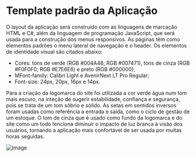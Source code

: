 # Template padrão da Aplicação

O layout da aplicação será construído com as linguagens de marcação HTML e C#, além da linguagem de programação JavaScript, que será usada para a construção dos menus responsivos.
As páginas têm como elementos padrões o menu lateral de navegação e o header. Os elementos de identidade visual são citados abaixo:
<ul>
  <li>Cores: tons de verde (RGB #004A48; RGB #007471), tons de cinza (RGB #F0F0F0; RGB #E7E6E6) e preto (RGB #000000);</li>
  <li>MFont-family: Calibri Light e AvenirNext LT Pro Regular;</li>
  <li>Font-size: 24px, 20px, 16px e 14px.</li>
</ul>


Para a criação da logomarca do site foi utilizada a cor verde água num tom mais escuro, na inteção de sugerir estabilidade, confiança e segurança, pois se trata de um tom sóbrio e sólido. As setas em sentidos inversos foram usadas como referência a entrada e saída, como o ciclo de gestão de um estoque. O tom de cinza que é usado como fundo da logomarca e do site como um todo tenciona diminuir o impacto de luz branca à visão dos usuários, tornando a aplicação mais confortável de ser usada por muitas horas seguidas.

![Image](https://github.com/user-attachments/assets/0af13402-ca03-47d2-a2c2-a0255a853972)

